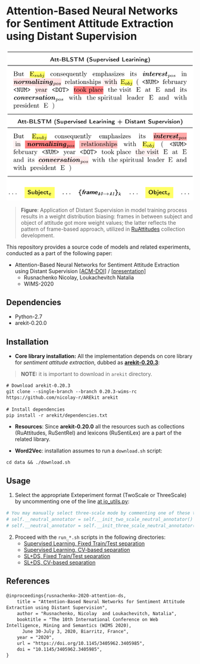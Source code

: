 # Attention-Based Neural Networks for Sentiment Attitude Extraction using Distant Supervision

![](docs/weight.png)
> **Figure**: Application of Distant Supervision in model 
training process results in a weight distribution biasing: 
frames in between subject and object of attitude got more 
weight values; the latter reflects the pattern of 
frame-based approach, utilized in [RuAttitudes](https://github.com/nicolay-r/RuAttitudes) collection development.

This repository provides a source code of models and related experiments, conducted as a part of the following paper:

* Attention-Based Neural Networks for Sentiment Attitude Extraction using Distant Supervision 
[[ACM-DOI]](https://doi.org/10.1145/3405962.3405985) /
[[presentation]](docs/wims_2020_slides.pdf)
    * Rusnachenko Nicolay, Loukachevitch Natalia
    * WIMS-2020

## Dependencies

* Python-2.7
* arekit-0.20.0

## Installation

* **Core library installation:** All the implementation depends on
core library for *sentiment attitude extraction*,
dubbed as [**arekit-0.20.3**](https://github.com/nicolay-r/AREkit/blob/0.20.3-wims-rc/README.md):
> **NOTE:** it is important to download in ``arekit`` directory.
```
# Download arekit-0.20.3
git clone --single-branch --branch 0.20.3-wims-rc https://github.com/nicolay-r/AREkit arekit

# Install dependencies
pip install -r arekit/dependencies.txt
```
* **Resources**: Since **arekit-0.20.0** all the resources such as collections
(RuAttitudes, RuSentRel) and lexicons
(RuSentiLex) are a part of the related library.

* **Word2Vec**: installation assumes to run a ``download.sh`` script:
```
cd data && ./download.sh
```

## Usage

1. Select the appropriate Exteperiment format (TwoScale or ThreeScale) by uncommenting one of the line [at io_utils.py](https://github.com/nicolay-r/attitude-extraction-with-attention-and-ds/blob/c463a13fc663ab2d53c0f2af74d432b171657994/io_utils.py#L28):
```python
# You may manually select three-scale mode by commenting one of these two lines below. 
# self.__neutral_annotator = self.__init_two_scale_neutral_annotator() # <- 2-scale
# self.__neutral_annotator = self.__init_three_scale_neutral_annotator() # <- 3-scale
```

2. Proceed with the `run_*.sh` scripts in the following directories:
   * [Supervised Learning, Fixed Train/Test separation](https://github.com/nicolay-r/attitude-extraction-with-attention-and-ds/tree/master/rusentrel/classic)
   * [Supervised Learning, CV-based separation](https://github.com/nicolay-r/attitude-extraction-with-attention-and-ds/tree/master/rusentrel/classic_cv)
   * [SL+DS, Fixed Train/Test separation](https://github.com/nicolay-r/attitude-extraction-with-attention-and-ds/tree/master/rusentrel/rusentrel_ds)
   * [SL+DS, CV-based separation](https://github.com/nicolay-r/attitude-extraction-with-attention-and-ds/tree/master/rusentrel/rusentrel_ds_cv)

## References

```
@inproceedings{rusnachenko-2020-attention-ds,
    title = "Attention-Based Neural Networks for Sentiment Attitude Extraction using Distant Supervision",
    author = "Rusnachenko, Nicolay  and Loukachevitch, Natalia",
    booktitle = "The 10th International Conference on Web Intelligence, Mining and Semantics (WIMS 2020), 
      June 30-July 3, 2020, Biarritz, France",
    year = "2020",
    url = "https://doi.org/10.1145/3405962.3405985",
    doi = "10.1145/3405962.3405985",
}
```
